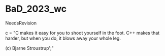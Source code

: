 # BaD_2023_wc
NeedsRevision

с = "C makes it easy for you to shoot yourself in the foot. C++ makes that harder, but when you do, it blows away your whole leg. 

(с) Bjarne Stroustrup';"
